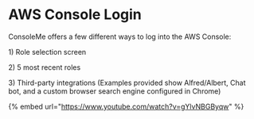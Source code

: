 # AWS Console Login

ConsoleMe offers a few different ways to log into the AWS Console:

1\) Role selection screen

2\) 5 most recent roles

3\) Third-party integrations \(Examples provided show Alfred/Albert, Chat bot, and a custom browser search engine configured in Chrome\)

{% embed url="https://www.youtube.com/watch?v=gYlvNBGByqw" %}





